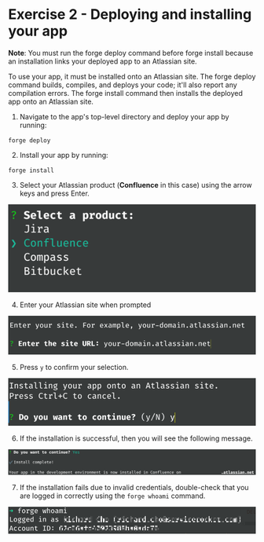 # Exercise 2 - Deploying and installing your app

**Note**: You must run the forge deploy command before forge install because an installation links your deployed app to an Atlassian site.

To use your app, it must be installed onto an Atlassian site. The forge deploy command builds, compiles, and deploys your code; it'll also report any compilation errors. The forge install command then installs the deployed app onto an Atlassian site.

1. Navigate to the app's top-level directory and deploy your app by running:

```shell
forge deploy
```

2. Install your app by running:

```shell
forge install
```

3. Select your Atlassian product (**Confluence** in this case) using the arrow keys and press Enter.

![](./img/exercise-2/forge-install-product-select.png)

4. Enter your Atlassian site when prompted

![](./img/exercise-2/forge-install-atlassian-site.png)

5. Press `y` to confirm your selection.

![](./img/exercise-2/forge-install-site-confirm.png)

6. If the installation is successful, then you will see the following message.

![](./img/exercise-2/forge-install-success.png)

7. If the installation fails due to invalid credentials, double-check that you are logged in correctly using the `forge whoami` command.

![](./img/exercise-2/forge-whoami.png)
